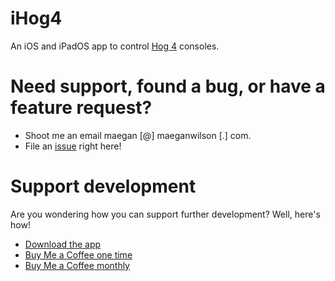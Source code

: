 # iHog4

An iOS and iPadOS app to control [Hog 4](https://highend.com/products/consoles) consoles.

# Need support, found a bug, or have a feature request?

- Shoot me an email maegan [@] maeganwilson [.] com.
- File an [issue](https://github.com/maeganwilson/iHog4/issues/new) right here!

# Support development

Are you wondering how you can support further development? Well, here's how!

- [Download the app](https://apps.apple.com/us/app/ihog-osc-lighting-remote/id1487580623?ls=1)
- [Buy Me a Coffee one time](https://ko-fi.com/appsbymw)
- [Buy Me a Coffee monthly](https://patreon.com/maeganwilson)
